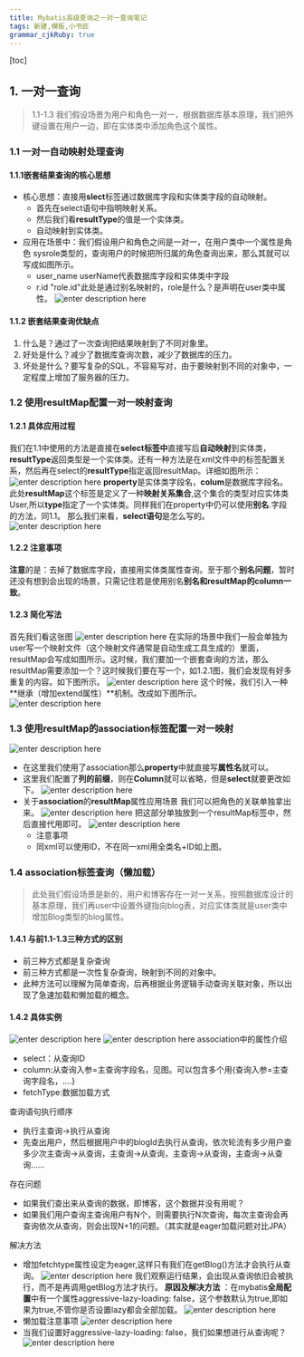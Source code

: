 ```yaml
---
title: Mybatis高级查询之一对一查询笔记
tags: 新建,模板,小书匠
grammar_cjkRuby: true
---
```

[toc]

## 1. 一对一查询

> 1.1-1.3 我们假设场景为用户和角色一对一，根据数据库基本原理，我们把外键设置在用户一边，即在实体类中添加角色这个属性。

### 1.1 一对一自动映射处理查询
#### 1.1.1嵌套结果查询的核心思想
- 核心思想：直接用**slect**标签通过数据库字段和实体类字段的自动映射。
	- 首先在select语句中指明映射关系。
	- 然后我们看**resultType**的值是一个实体类。
	- 自动映射到实体类。
- 应用在场景中：我们假设用户和角色之间是一对一，在用户类中一个属性是角色 sysrole类型的，查询用户的时候把所归属的角色查询出来，那么其就可以写成如图所示。
	- user_name userName代表数据库字段和实体类中字段
	- r.id "role.id"此处是通过别名映射的，role是什么？是声明在user类中属性。
![enter description here](./images/1556028482729.png)
#### 1.1.2 嵌套结果查询优缺点
 1. 什么是？通过了一次查询把结果映射到了不同对象里。
 2. 好处是什么？减少了数据库查询次数，减少了数据库的压力。
 3. 坏处是什么？要写复杂的SQL，不容易写对，由于要映射到不同的对象中，一定程度上增加了服务器的压力。
 
 ### 1.2 使用resultMap配置一对一映射查询
 #### 1.2.1 具体应用过程
 我们在1.1中使用的方法是直接在**select标签中**直接写后**自动映射**到实体类，**resultType**返回类型是一个实体类。还有一种方法是在xml文件中的<resultMap>标签配置关系，然后再在select的**resultType**指定返回resultMap。详细如图所示：
 ![enter description here](./images/1556029543657.png)
 **property**是实体类字段名，**colum**是数据库字段名。此处**resultMap**这个标签是定义了一种**映射关系集合**,这个集合的类型对应实体类User,所以**type**指定了一个实体类。同样我们在property中仍可以使用**别名**.字段的方法，同1.1。
 那么我们来看，**select语句**是怎么写的。
![enter description here](./images/1556034087529.png)
 #### 1.2.2 注意事项
 **注意**的是：去掉了数据库字段，直接用实体类属性查询。至于那个**别名问题**，暂时还没有想到会出现的场景，只需记住若是使用别名**别名和resultMap的column一致**。
 #### 1.2.3 简化写法
 首先我们看这张图
 ![enter description here](./images/1556032048245.png)
 在实际的场景中我们一般会单独为user写一个映射文件（这个映射文件通常是自动生成工具生成的）里面，resultMap会写成如图所示。这时候，我们要加一个嵌套查询的方法，那么resultMap需要添加一个？这时候我们要在写一个，如1.2.1图，我们会发现有好多重复的内容。如下图所示。
 ![enter description here](./images/1556032298389.png)
 这个时候，我们引入一种**继承（增加extend属性）**机制。改成如下图所示。
 ![enter description here](./images/1556032428397.png)
 ### 1.3 使用resultMap的association标签配置一对一映射
 ![enter description here](./images/1556032883601.png)
 - 在这里我们使用了association那么**property**中就直接写**属性名**就可以。
 - 这里我们配置了**列的前缀**，则在**Column**就可以省略，但是**select**就要更改如下。
 ![enter description here](./images/1556034409791.png)
 - 关于**association**的**resultMap**属性应用场景
 我们可以把角色的关联单独拿出来。
 ![enter description here](./images/1556034559072.png)
 把这部分单独放到一个resultMap标签中，然后直接代用即可。
![enter description here](./images/1556034734781.png)
	 - 注意事项
	 - 同xml可以使用ID，不在同一xml用全类名+ID如上图。
	 
### 1.4 association标签查询（懒加载）

> 此处我们假设场景是新的，用户和博客存在一对一关系，按照数据库设计的基本原理，我们再user中设置外键指向blog表，对应实体类就是user类中增加Blog类型的blog属性。

#### 1.4.1 与前1.1-1.3三种方式的区别
- 前三种方式都是复杂查询
- 前三种方式都是一次性复杂查询，映射到不同的对象中。
- 此种方法可以理解为简单查询，后再根据业务逻辑手动查询关联对象，所以出现了急速加载和懒加载的概念。

#### 1.4.2 具体实例
![enter description here](./images/1556036487697.png)
![enter description here](./images/1556036569145.png)
association中的属性介绍
- select：从查询ID
- column:从查询入参=主查询字段名，见图。可以包含多个用{查询入参=主查询字段名，....}
- fetchType:数据加载方式

查询语句执行顺序
- 执行主查询->执行从查询
- 先查出用户，然后根据用户中的blogId去执行从查询，依次轮流有多少用户查多少次主查询->从查询，主查询->从查询，主查询->从查询，主查询->从查询......

存在问题
- 如果我们查出来从查询的数据，即博客，这个数据并没有用呢？
- 如果我们用户查询主查询用户有N个，则需要执行N次查询，每次主查询会再查询依次从查询，则会出现N+1的问题。（其实就是eager加载问题对比JPA）

解决方法

 - 增加fetchtype属性设定为eager,这样只有我们在getBlog()方法才会执行从查询。
![enter description here](./images/1556037434889.png)
我们观察运行结果，会出现从查询依旧会被执行，而不是再调用getBlog方法才执行。
**原因及解决方法** ：在mybatis**全局配置**中有一个属性aggressive-lazy-loading: false，这个参数默认为true,即如果为true,不管你是否设置lazy都会全部加载。
![enter description here](./images/1556037950485.png)
- 懒加载注意事项
![enter description here](./images/1556038114144.png)
- 当我们设置好aggressive-lazy-loading: false，我们如果想进行从查询呢？
![enter description here](./images/1556038197090.png)
